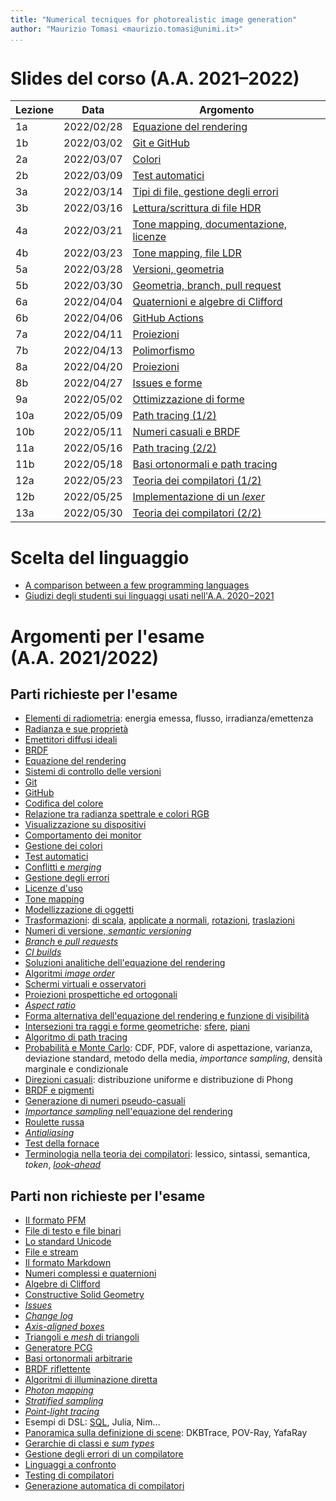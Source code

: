```yaml
---
title: "Numerical tecniques for photorealistic image generation"
author: "Maurizio Tomasi <maurizio.tomasi@unimi.it>"
...
```


# Slides del corso (A.A. 2021–2022)

| Lezione | Data       | Argomento                                                                          |
|---------|------------|------------------------------------------------------------------------------------|
| 1a      | 2022/02/28 | [Equazione del rendering](tomasi-ray-tracing-01a-rendering-equation.html)          |
| 1b      | 2022/03/02 | [Git e GitHub](tomasi-ray-tracing-01b-github.html)                                 |
| 2a      | 2022/03/07 | [Colori](tomasi-ray-tracing-02a-colors.html)                                       |
| 2b      | 2022/03/09 | [Test automatici](tomasi-ray-tracing-02b-tests.html)                               |
| 3a      | 2022/03/14 | [Tipi di file, gestione degli errori](tomasi-ray-tracing-03a-images.html)          |
| 3b      | 2022/03/16 | [Lettura/scrittura di file HDR](tomasi-ray-tracing-03b-image-files.html)           |
| 4a      | 2022/03/21 | [Tone mapping, documentazione, licenze](tomasi-ray-tracing-04a-documentation.html) |
| 4b      | 2022/03/23 | [Tone mapping, file LDR](tomasi-ray-tracing-04b-ldr-images.html)                   |
| 5a      | 2022/03/28 | [Versioni, geometria](tomasi-ray-tracing-05a.html)                                 |
| 5b      | 2022/03/30 | [Geometria, branch, pull request](tomasi-ray-tracing-05b.html)                     |
| 6a      | 2022/04/04 | [Quaternioni e algebre di Clifford](tomasi-ray-tracing-06a.html)                   |
| 6b      | 2022/04/06 | [GitHub Actions](tomasi-ray-tracing-06b.html)                                      |
| 7a      | 2022/04/11 | [Proiezioni](tomasi-ray-tracing-07a.html)                                          |
| 7b      | 2022/04/13 | [Polimorfismo](tomasi-ray-tracing-07b.html)                                        |
| 8a      | 2022/04/20 | [Proiezioni](tomasi-ray-tracing-08a.html)                                          |
| 8b      | 2022/04/27 | [Issues e forme](tomasi-ray-tracing-08b.html)                                      |
| 9a      | 2022/05/02 | [Ottimizzazione di forme](tomasi-ray-tracing-09a.html)                             |
| 10a     | 2022/05/09 | [Path tracing (1/2)](tomasi-ray-tracing-10a.html)                                  |
| 10b     | 2022/05/11 | [Numeri casuali e BRDF](tomasi-ray-tracing-10b.html)                               |
| 11a     | 2022/05/16 | [Path tracing (2/2)](tomasi-ray-tracing-11a.html)                                  |
| 11b     | 2022/05/18 | [Basi ortonormali e path tracing](tomasi-ray-tracing-11b.html)                     |
| 12a     | 2022/05/23 | [Teoria dei compilatori (1/2)](tomasi-ray-tracing-12a.html)                        |
| 12b     | 2022/05/25 | [Implementazione di un *lexer*](tomasi-ray-tracing-12b.html)                       |
| 13a     | 2022/05/30 | [Teoria dei compilatori (2/2)](tomasi-ray-tracing-13a.html)                        |

# Scelta del linguaggio

-   [A comparison between a few programming languages](language-comparison.html)
-   [Giudizi degli studenti sui linguaggi usati nell'A.A. 2020−2021](giudizi-linguaggio-aa2021.html)

# Argomenti per l'esame (A.A. 2021/2022)

## Parti richieste per l'esame

-   [Elementi di radiometria](tomasi-ray-tracing-01a-rendering-equation.html#/radiometria): energia emessa, flusso, irradianza/emettenza
-   [Radianza e sue proprietà](tomasi-ray-tracing-01a-rendering-equation.html#/radianza)
-   [Emettitori diffusi ideali](tomasi-ray-tracing-01a-rendering-equation.html#/esempio)
-   [BRDF](tomasi-ray-tracing-01a-rendering-equation.html#/la-brdf)
-   [Equazione del rendering](tomasi-ray-tracing-01a-rendering-equation.html#/lequazione-del-rendering)
-   [Sistemi di controllo delle versioni](tomasi-ray-tracing-01b-github.html#/sistemi-di-controllo-delle-versioni)
-   [Git](tomasi-ray-tracing-01b-github.html#git)
-   [GitHub](tomasi-ray-tracing-01b-github.html#github)
-   [Codifica del colore](tomasi-ray-tracing-02a-colors.html#/codifica-del-colore)
-   [Relazione tra radianza spettrale e colori RGB](tomasi-ray-tracing-02a-colors.html#/da-l_lambda-a-rgb)
-   [Visualizzazione su dispositivi](tomasi-ray-tracing-02a-colors.html#/visualizzazione-su-dispositivi)
-   [Comportamento dei monitor](tomasi-ray-tracing-02a-colors.html#/comportamento-dei-monitor)
-   [Gestione dei colori](tomasi-ray-tracing-02b-tests.html#/gestione-dei-colori)
-   [Test automatici](tomasi-ray-tracing-02b-tests.html#/verifica-del-codice)
-   [Conflitti e *merging*](tomasi-ray-tracing-02b-tests.html#/lavoro-in-gruppo)
-   [Gestione degli errori](tomasi-ray-tracing-03a-images.html#/gestione-degli-errori)
-   [Licenze d'uso](tomasi-ray-tracing-04a-documentation.html#/licenze-duso)
-   [Tone mapping](tomasi-ray-tracing-04a-documentation.html#/tone-mapping)
-   [Modellizzazione di oggetti](tomasi-ray-tracing-05a.html#/modellizzazione-di-oggetti)
-   [Trasformazioni](tomasi-ray-tracing-05a.html#/trasformazioni): [di scala](tomasi-ray-tracing-05a.html#/trasformazioni-di-scala), [applicate a normali](tomasi-ray-tracing-05a.html#/trasformazioni-e-normali), [rotazioni](tomasi-ray-tracing-05a.html#/rotazioni), [traslazioni](tomasi-ray-tracing-05a.html#/traslazioni)
-   [Numeri di versione, *semantic versioning*](tomasi-ray-tracing-05a.html#/numeri-di-versione)
-   [*Branch* e *pull requests*](tomasi-ray-tracing-05b.html#/pull-requests)
-   [*CI builds*](tomasi-ray-tracing-06b.html#/ci-builds)
-   [Soluzioni analitiche dell'equazione del rendering](tomasi-ray-tracing-07a.html#/soluzione-dellequazione)
-   [Algoritmi *image order*](tomasi-ray-tracing-07a.html#/algoritmi-image-order)
-   [Schermi virtuali e osservatori](tomasi-ray-tracing-07a.html#/schermo-e-osservatore)
-   [Proiezioni prospettiche ed ortogonali](tomasi-ray-tracing-07a.html#/tipi-di-proiezione)
-   [*Aspect ratio*](tomasi-ray-tracing-07a.html#/aspect-ratio)
-   [Forma alternativa dell'equazione del rendering e funzione di visibilità](tomasi-ray-tracing-08a.html#/equazione-del-rendering)
-   [Intersezioni tra raggi e forme geometriche](tomasi-ray-tracing-08a.html#/intersezioni-tra-raggi-e-forme-geometriche): [sfere](tomasi-ray-tracing-08a.html#/sfere), [piani](tomasi-ray-tracing-08a.html#/piani)
-   [Algoritmo di path tracing](tomasi-ray-tracing-10a.html#/path-tracing)
-   [Probabilità e Monte Carlo](tomasi-ray-tracing-10a.html#/probabilit%C3%A0-e-monte-carlo): CDF, PDF, valore di aspettazione, varianza, deviazione standard, metodo della media, *importance sampling*, densità marginale e condizionale
-   [Direzioni casuali](tomasi-ray-tracing-10a.html#/direzioni-casuali): distribuzione uniforme e distribuzione di Phong
-   [BRDF e pigmenti](tomasi-ray-tracing-10a.html#/brdf)
-   [Generazione di numeri pseudo-casuali](tomasi-ray-tracing-10b.html#/generazione-di-numeri-pseudocasuali)
-   [*Importance sampling* nell'equazione del rendering](tomasi-ray-tracing-11a.html#/integrale-mc)
-   [Roulette russa](tomasi-ray-tracing-11a.html#/roulette-russa)
-   [*Antialiasing*](tomasi-ray-tracing-11a.html#/aliasing-e-antialiasing)
-   [Test della fornace](tomasi-ray-tracing-11b.html#/test-1)
-   [Terminologia nella teoria dei compilatori](tomasi-ray-tracing-12a.html#/terminologia): lessico, sintassi, semantica, *token*, [*look-ahead*](tomasi-ray-tracing-12a.html#/tornare-indietro)


## Parti non richieste per l'esame

-   [Il formato PFM](tomasi-ray-tracing-02a-colors.html#/file-pfm)
-   [File di testo e file binari](tomasi-ray-tracing-03a-images.html#/file-binari-e-di-testo)
-   [Lo standard Unicode](tomasi-ray-tracing-03a-images.html#/lo-standard-unicode)
-   [File e stream](tomasi-ray-tracing-03b-image-files.html#/file-e-stream)
-   [Il formato Markdown](tomasi-ray-tracing-04a-documentation.html#/markdown)
-   [Numeri complessi e quaternioni](tomasi-ray-tracing-06a.html#/numeri-complessi-e-quaternioni)
-   [Algebre di Clifford](tomasi-ray-tracing-06a.html#/algebre-di-clifford)
-   [Constructive Solid Geometry](tomasi-ray-tracing-08a.html#/constructive-solid-geometry)
-   [*Issues*](tomasi-ray-tracing-08b.html#/issues)
-   [*Change log*](tomasi-ray-tracing-08b.html#/changelog)
-   [*Axis-aligned boxes*](tomasi-ray-tracing-09a.html#/axis-aligned-boxes)
-   [Triangoli e *mesh* di triangoli](tomasi-ray-tracing-09a.html#/triangoli-e-mesh-di-triangoli)
-   [Generatore PCG](tomasi-ray-tracing-10b.html#/lalgoritmo-pcg)
-   [Basi ortonormali arbitrarie](tomasi-ray-tracing-11a.html#/basi-ortonormali-onb-arbitrarie)
-   [BRDF riflettente](tomasi-ray-tracing-11a.html#/brdf-riflettente)
-   [Algoritmi di illuminazione diretta](tomasi-ray-tracing-11a.html#/illuminazione-diretta)
-   [*Photon mapping*](tomasi-ray-tracing-11a.html#/photon-mapping)
-   [*Stratified sampling*](tomasi-ray-tracing-11a.html#/stratified-sampling)
-   [*Point-light tracing*](tomasi-ray-tracing-11a.html#/point-light-tracing)
-   Esempi di DSL: [SQL](tomasi-ray-tracing-12a.html#/sql), Julia, Nim…
-   [Panoramica sulla definizione di scene](tomasi-ray-tracing-12a.html#/linguaggi-per-la-definizione-di-scene-3d): DKBTrace, POV-Ray, YafaRay
-   [Gerarchie di classi e *sum types*](tomasi-ray-tracing-12a.html#/tokens-e-gerarchie-di-classi)
-   [Gestione degli errori di un compilatore](tomasi-ray-tracing-13a.html#/gestione-degli-errori-di-un-compilatore)
-   [Linguaggi a confronto](tomasi-ray-tracing-13a.html#/linguaggi-a-confronto)
-   [Testing di compilatori](tomasi-ray-tracing-13a.html#/testing-di-compilatori)
-   [Generazione automatica di compilatori](tomasi-ray-tracing-13a.html#/generazione-automatica-di-compilatori)

